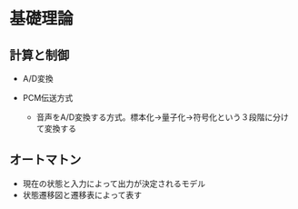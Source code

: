 # 基礎理論
## 計算と制御
- A/D変換

- PCM伝送方式
  - 音声をA/D変換する方式。標本化→量子化→符号化という３段階に分けて変換する

## オートマトン
- 現在の状態と入力によって出力が決定されるモデル
- 状態遷移図と遷移表によって表す

## 
